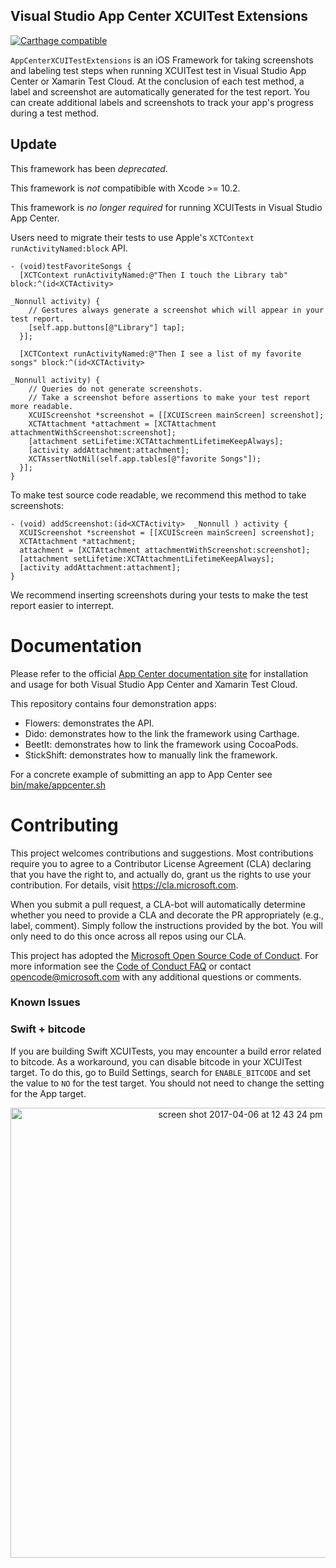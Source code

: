 ## Visual Studio App Center XCUITest Extensions

[![Carthage compatible](https://img.shields.io/badge/Carthage-compatible-4BC51D.svg?style=flat)](https://github.com/Carthage/Carthage)

`AppCenterXCUITestExtensions` is an iOS Framework for taking screenshots
and labeling test steps when running XCUITest test in Visual Studio App Center
or Xamarin Test Cloud. At the conclusion of each test method, a label and
screenshot are automatically generated for the test report. You can create
additional labels and screenshots to track your app's progress during a test
method.

## Update

This framework has been _deprecated_. 

This framework is _not_ compatibible with Xcode >= 10.2.

This framework is _no longer required_ for running XCUITests in Visual Studio
App Center.

Users need to migrate their tests to use Apple's
`XCTContext runActivityNamed:block` API.

```
- (void)testFavoriteSongs {
  [XCTContext runActivityNamed:@"Then I touch the Library tab" block:^(id<XCTActivity>
                                                                      _Nonnull activity) {
    // Gestures always generate a screenshot which will appear in your test report.
    [self.app.buttons[@"Library"] tap];
  }];

  [XCTContext runActivityNamed:@"Then I see a list of my favorite songs" block:^(id<XCTActivity>
                                                                                 _Nonnull activity) {
    // Queries do not generate screenshots.
    // Take a screenshot before assertions to make your test report more readable.
    XCUIScreenshot *screenshot = [[XCUIScreen mainScreen] screenshot];
    XCTAttachment *attachment = [XCTAttachment attachmentWithScreenshot:screenshot];
    [attachment setLifetime:XCTAttachmentLifetimeKeepAlways];
    [activity addAttachment:attachment];
    XCTAssertNotNil(self.app.tables[@"favorite Songs"]);
  }];
}
```

To make test source code readable, we recommend this method to take screenshots:

```
- (void) addScreenshot:(id<XCTActivity>  _Nonnull ) activity {
  XCUIScreenshot *screenshot = [[XCUIScreen mainScreen] screenshot];
  XCTAttachment *attachment;
  attachment = [XCTAttachment attachmentWithScreenshot:screenshot];
  [attachment setLifetime:XCTAttachmentLifetimeKeepAlways];
  [activity addAttachment:attachment];
}
```

We recommend inserting screenshots during your tests to make the test report
easier to interrept.

# Documentation

Please refer to the official [App Center documentation site](https://docs.microsoft.com/appcenter/test-cloud/preparing-for-upload/xcuitest)
for installation and usage for both Visual Studio App Center and Xamarin Test
Cloud.

This repository contains four demonstration apps:

* Flowers: demonstrates the API.
* Dido: demonstrates how to the link the framework using Carthage.
* BeetIt: demonstrates how to link the framework using CocoaPods.
* StickShift: demonstrates how to manually link the framework.


For a concrete example of submitting an app to App Center see
[bin/make/appcenter.sh](bin/make/appcenter.sh)

# Contributing

This project welcomes contributions and suggestions.  Most contributions require you to agree to a
Contributor License Agreement (CLA) declaring that you have the right to, and actually do, grant us
the rights to use your contribution. For details, visit https://cla.microsoft.com.

When you submit a pull request, a CLA-bot will automatically determine whether you need to provide
a CLA and decorate the PR appropriately (e.g., label, comment). Simply follow the instructions
provided by the bot. You will only need to do this once across all repos using our CLA.

This project has adopted the [Microsoft Open Source Code of Conduct](https://opensource.microsoft.com/codeofconduct/).
For more information see the [Code of Conduct FAQ](https://opensource.microsoft.com/codeofconduct/faq/) or
contact [opencode@microsoft.com](mailto:opencode@microsoft.com) with any additional questions or comments.

### Known Issues

### Swift + bitcode

If you are building Swift XCUITests, you may encounter a build error
related to bitcode.  As a workaround, you can disable bitcode in your
XCUITest target. To do this, go to Build Settings, search for
`ENABLE_BITCODE` and set the value to `NO` for the test target.  You
should not need to change the setting for the App target.

<p align="center">
<img width="720" alt="screen shot 2017-04-06 at 12 43 24 pm" src="https://cloud.githubusercontent.com/assets/3009852/24772614/de004eea-1ac6-11e7-975a-bcdfae01d068.png">
</p>
